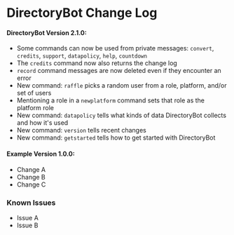# DirectoryBot Change Log
#### DirectoryBot Version 2.1.0:
 - Some commands can now be used from private messages: `convert`, `credits`, `support`, `datapolicy`, `help`, `countdown`
 - The `credits` command now also returns the change log
 - `record` command messages are now deleted even if they encounter an error
 - New command: `raffle` picks a random user from a role, platform, and/or set of users
 - Mentioning a role in a `newplatform` command sets that role as the platform role
 - New command: `datapolicy` tells what kinds of data DirectoryBot collects and how it's used
 - New command: `version` tells recent changes
 - New command: `getstarted` tells how to get started with DirectoryBot
#### Example Version 1.0.0:
 - Change A
 - Change B
 - Change C
### Known Issues
 - Issue A
 - Issue B

